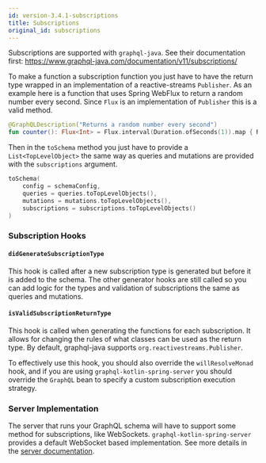 ```yaml
---
id: version-3.4.1-subscriptions
title: Subscriptions
original_id: subscriptions
---
```

Subscriptions are supported with `graphql-java`. See their documentation first:
https://www.graphql-java.com/documentation/v11/subscriptions/

To make a function a subscription function you just have to have the return type wrapped in an implementation of a
reactive-streams `Publisher`. As an example here is a function that uses Spring WebFlux to return a random number every
second. Since `Flux` is an implementation of `Publisher` this is a valid method.

```kotlin
@GraphQLDescription("Returns a random number every second")
fun counter(): Flux<Int> = Flux.interval(Duration.ofSeconds(1)).map { Random.nextInt() }
```

Then in the `toSchema` method you just have to provide a `List<TopLevelObject>` the same way as queries and mutations
are provided with the `subscriptions` argument.

```kotlin
toSchema(
    config = schemaConfig,
    queries = queries.toTopLevelObjects(),
    mutations = mutations.toTopLevelObjects(),
    subscriptions = subscriptions.toTopLevelObjects()
)
```

### Subscription Hooks

#### `didGenerateSubscriptionType`
This hook is called after a new subscription type is generated but before it is added to the schema. The other generator hooks are still called so you can add logic for the types and
validation of subscriptions the same as queries and mutations.

#### `isValidSubscriptionReturnType`
This hook is called when generating the functions for each subscription. It allows for changing the rules of what classes can be used as the return type. By default, graphql-java supports `org.reactivestreams.Publisher`.

To effectively use this hook, you should also override the `willResolveMonad` hook, and if you are using `graphql-kotlin-spring-server` you should override the `GraphQL` bean to specify a custom subscription execution strategy.

### Server Implementation

The server that runs your GraphQL schema will have to support some method for subscriptions, like WebSockets.
`graphql-kotlin-spring-server` provides a default WebSocket based implementation. See more details in the
[server documentation](../../spring-server/subscriptions).
